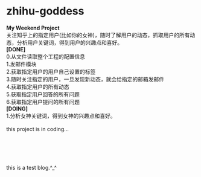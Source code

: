 # zhihu-goddess
<b>My Weekend Project</b><br>
关注知乎上的指定用户(比如你的女神)，随时了解用户的动态，抓取用户的所有动态，分析用户关键词，得到用户的兴趣点和喜好。<br>
<b>[DONE]</b><br>
0.从文件读取整个工程的配置信息<br>
1.发邮件模块<br>
2.获取指定用户的用户自己设置的标签<br>
3.随时关注指定的用户，一旦发现新动态，就会给指定的邮箱发邮件<br>
4.获取指定用户的所有动态<br>
5.获取指定用户回答的所有问题<br>
6.获取指定用户提问的所有问题<br>
<b>[DOING]</b><br>
1.分析女神关键词，得到女神的兴趣点和喜好。<br>
<br>
this project is in coding...<br>
<br>
<br>
<br>
<br>
<br>
this is a test blog.^_^
